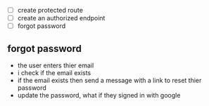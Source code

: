 - [ ] create protected route
- [ ] create an authorized endpoint 
- [ ] forgot password

## forgot password
- the user enters thier email
- i check if the email exists
- if the email exists then send a message with a link to reset thier password
- update the password, what if they signed in with google 